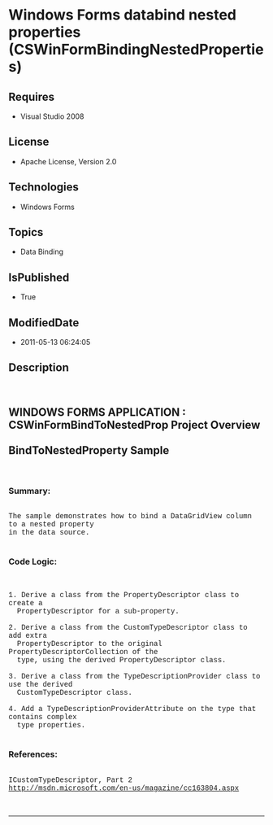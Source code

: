 # Windows Forms databind nested properties (CSWinFormBindingNestedProperties)
## Requires
* Visual Studio 2008
## License
* Apache License, Version 2.0
## Technologies
* Windows Forms
## Topics
* Data Binding
## IsPublished
* True
## ModifiedDate
* 2011-05-13 06:24:05
## Description

<p style="font-family:Courier New">&nbsp;</p>
<h2>WINDOWS FORMS APPLICATION : CSWinFormBindToNestedProp Project Overview<br>
<br>
BindToNestedProperty Sample</h2>
<p style="font-family:Courier New">&nbsp;</p>
<h3>Summary:</h3>
<p style="font-family:Courier New"><br>
The sample demonstrates how to bind a DataGridView column to a nested property <br>
in the data source.<br>
&nbsp; <br>
</p>
<h3>Code Logic:</h3>
<p style="font-family:Courier New"><br>
<br>
1. Derive a class from the PropertyDescriptor class to create a <br>
&nbsp; PropertyDescriptor for a sub-property.<br>
<br>
2. Derive a class from the CustomTypeDescriptor class to add extra <br>
&nbsp; PropertyDescriptor to the original PropertyDescriptorCollection of the <br>
&nbsp; type, using the derived PropertyDescriptor class.<br>
<br>
3. Derive a class from the TypeDescriptionProvider class to use the derived <br>
&nbsp; CustomTypeDescriptor class.<br>
<br>
4. Add a TypeDescriptionProviderAttribute on the type that contains complex <br>
&nbsp; type properties.<br>
<br>
</p>
<h3>References:</h3>
<p style="font-family:Courier New"><br>
ICustomTypeDescriptor, Part 2<br>
<a href="http://msdn.microsoft.com/en-us/magazine/cc163804.aspx" target="_blank">http://msdn.microsoft.com/en-us/magazine/cc163804.aspx</a><br>
<br>
<br>
</p>
<hr>
<div><a href="http://go.microsoft.com/?linkid=9759640" style="margin-top:3px"><img src="http://bit.ly/onecodelogo" alt="">
</a></div>
